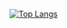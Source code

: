 [![Top Langs](https://github-readme-stats.vercel.app/api/top-langs/?username=finwarman&exclude_repo=&hide=html,tex,makefile&layout=compact&hide_progress=true&theme=apprentice&langs_count=8)](https://github.com/anuraghazra/github-readme-stats)

<!--
**finwarman/finwarman** is a ✨ _special_ ✨ repository because its `README.md` (this file) appears on your GitHub profile.

Here are some ideas to get you started:

- 🔭 I’m currently working on ...
- 🌱 I’m currently learning ...
- 👯 I’m looking to collaborate on ...
- 🤔 I’m looking for help with ...
- 💬 Ask me about ...
- 📫 How to reach me: ...
- 😄 Pronouns: ...
- ⚡ Fun fact: ...
-->

